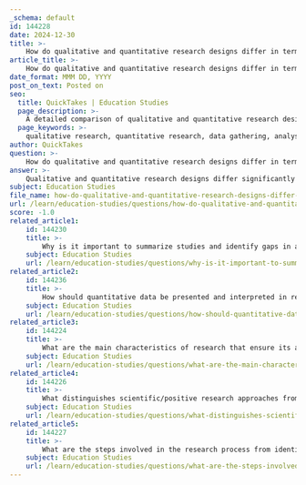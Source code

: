 ```yaml
---
_schema: default
id: 144228
date: 2024-12-30
title: >-
    How do qualitative and quantitative research designs differ in terms of data gathering and analysis methods?
article_title: >-
    How do qualitative and quantitative research designs differ in terms of data gathering and analysis methods?
date_format: MMM DD, YYYY
post_on_text: Posted on
seo:
  title: QuickTakes | Education Studies
  page_description: >-
    A detailed comparison of qualitative and quantitative research designs, focusing on their differences in data gathering methods, analysis techniques, and research objectives.
  page_keywords: >-
    qualitative research, quantitative research, data gathering, analysis methods, data collection, qualitative methods, quantitative methods, research objectives, thematic analysis, statistical techniques
author: QuickTakes
question: >-
    How do qualitative and quantitative research designs differ in terms of data gathering and analysis methods?
answer: >-
    Qualitative and quantitative research designs differ significantly in their approaches to data gathering and analysis methods. Here’s a detailed comparison based on the gathered information:\n\n### 1. Nature of Data\n- **Qualitative Research**: This approach focuses on understanding human behavior, thoughts, and feelings through non-numeric data. It seeks to explore the "how" and "why" of experiences, often using descriptive and narrative data that captures the richness of human experience.\n- **Quantitative Research**: In contrast, quantitative research deals with numerical data and statistical analysis. It aims to quantify variables and analyze relationships between them, often seeking to establish patterns or test hypotheses.\n\n### 2. Data Collection Methods\n- **Qualitative Methods**: Common techniques include:\n  - **Interviews**: These can be structured, semi-structured, or unstructured, allowing for in-depth exploration of participants' thoughts and feelings.\n  - **Focus Groups**: Group discussions that provide insights into collective views and experiences.\n  - **Observations**: Directly observing behaviors in natural settings.\n  - **Textual Analysis**: Analyzing written or spoken content to understand meanings and themes.\n\n- **Quantitative Methods**: This methodology typically employs:\n  - **Surveys**: Structured questionnaires that yield numerical data, often using scales (e.g., Likert scales) to measure attitudes or opinions.\n  - **Experiments**: Controlled studies that manipulate variables to observe effects.\n  - **Statistical Analysis**: Techniques that allow for the analysis of numerical data to draw conclusions and make predictions.\n\n### 3. Analysis Techniques\n- **Qualitative Analysis**: This involves identifying themes, patterns, and meanings within the data. It is often interpretative and subjective, focusing on the context and depth of the information. Techniques may include coding data and thematic analysis.\n  \n- **Quantitative Analysis**: This relies on statistical techniques to analyze numerical data. Researchers use methods such as descriptive statistics, inferential statistics, and regression analysis to draw objective conclusions and make predictions based on the data collected.\n\n### 4. Research Objectives\n- **Qualitative Research**: Aims to explore and understand complex phenomena, providing rich, contextual insights into human experiences and motivations.\n  \n- **Quantitative Research**: Seeks to test hypotheses, measure variables, and establish generalizable patterns across larger populations.\n\n### 5. When to Use Each Method\n- **Qualitative Research**: Preferred when the research is exploratory and aims to understand underlying motivations or experiences.\n  \n- **Quantitative Research**: More appropriate when the research seeks to measure variables and test theories, often requiring a larger sample size for statistical validity.\n\n### Conclusion\nIn summary, qualitative research is characterized by its focus on depth and context, using non-numeric data collection methods and interpretative analysis. Quantitative research, on the other hand, emphasizes measurement and statistical analysis, relying on numerical data to draw objective conclusions. Understanding these differences is crucial for selecting the appropriate research design based on the research question and objectives. In some cases, a mixed-methods approach can be beneficial, combining both qualitative and quantitative techniques to provide a more comprehensive view of the research topic.
subject: Education Studies
file_name: how-do-qualitative-and-quantitative-research-designs-differ-in-terms-of-data-gathering-and-analysis-methods.md
url: /learn/education-studies/questions/how-do-qualitative-and-quantitative-research-designs-differ-in-terms-of-data-gathering-and-analysis-methods
score: -1.0
related_article1:
    id: 144230
    title: >-
        Why is it important to summarize studies and identify gaps in a review of related literature?
    subject: Education Studies
    url: /learn/education-studies/questions/why-is-it-important-to-summarize-studies-and-identify-gaps-in-a-review-of-related-literature
related_article2:
    id: 144236
    title: >-
        How should quantitative data be presented and interpreted in research findings?
    subject: Education Studies
    url: /learn/education-studies/questions/how-should-quantitative-data-be-presented-and-interpreted-in-research-findings
related_article3:
    id: 144224
    title: >-
        What are the main characteristics of research that ensure its accuracy and objectiveness?
    subject: Education Studies
    url: /learn/education-studies/questions/what-are-the-main-characteristics-of-research-that-ensure-its-accuracy-and-objectiveness
related_article4:
    id: 144226
    title: >-
        What distinguishes scientific/positive research approaches from naturalistic ones?
    subject: Education Studies
    url: /learn/education-studies/questions/what-distinguishes-scientificpositive-research-approaches-from-naturalistic-ones
related_article5:
    id: 144227
    title: >-
        What are the steps involved in the research process from identifying the problem to data analysis?
    subject: Education Studies
    url: /learn/education-studies/questions/what-are-the-steps-involved-in-the-research-process-from-identifying-the-problem-to-data-analysis
---
```


&nbsp;